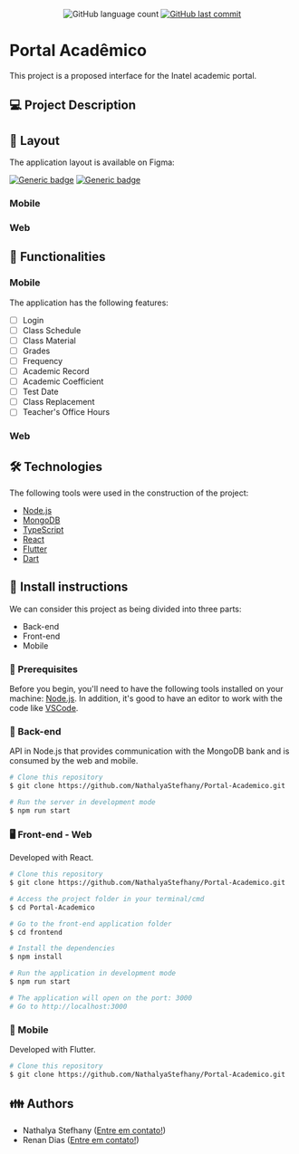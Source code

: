 <p align="center"> 
  <img alt="GitHub language count" src="https://img.shields.io/github/languages/count/NathalyaStefhany/Portal-Academico?color=%2304D361">
 
  <a href="https://github.comNathalyaStefhany/Portal-Academico/commits/master">
    <img alt="GitHub last commit" src="https://img.shields.io/github/last-commit/NathalyaStefhany/Portal-Academico">
  </a> 
</p>

# Portal Acadêmico
This project is a proposed interface for the Inatel academic portal.

## 💻 Project Description

## 🎨 Layout
The application layout is available on Figma:

[![Generic badge](https://img.shields.io/badge/Mobile-Figma-blue.svg)](https://www.figma.com/file/FYdgvV8ZyrKSO97gk1YSsK/Portal-Acad%C3%AAmico-Mobile?node-id=0%3A1)
[![Generic badge](https://img.shields.io/badge/Web-Figma-blue.svg)](https://www.figma.com/file/Mq2Y7fAF6gTGm7shjpLZvT/Portal-Acad%C3%AAmico?node-id=166%3A335)

### Mobile

### Web

## 🎯 Functionalities

### Mobile
The application has the following features:
- [ ] Login
- [ ] Class Schedule
- [ ] Class Material
- [ ] Grades
- [ ] Frequency
- [ ] Academic Record
- [ ] Academic Coefficient
- [ ] Test Date
- [ ] Class Replacement
- [ ] Teacher's Office Hours

### Web

## 🛠 Technologies
The following tools were used in the construction of the project:
- [Node.js](https://nodejs.org/)
- [MongoDB](https://www.mongodb.com/)
- [TypeScript](https://www.typescriptlang.org/)
- [React](https://reactjs.org/)
- [Flutter](https://flutter.dev/)
- [Dart](https://dart.dev/)

## 🚀 Install instructions
We can consider this project as being divided into three parts:
- Back-end
- Front-end
- Mobile

### 📝 Prerequisites
Before you begin, you'll need to have the following tools installed on your machine: [Node.js](https://nodejs.org/). In addition, it's good to have an editor to work with the code like [VSCode](https://code.visualstudio.com/).

### 🎲 Back-end
API in Node.js that provides communication with the MongoDB bank and is consumed by the web and mobile.

```sh
# Clone this repository
$ git clone https://github.com/NathalyaStefhany/Portal-Academico.git

# Run the server in development mode
$ npm run start
```

### 🖥️ Front-end - Web
Developed with React.

```sh
# Clone this repository
$ git clone https://github.com/NathalyaStefhany/Portal-Academico.git

# Access the project folder in your terminal/cmd
$ cd Portal-Academico

# Go to the front-end application folder
$ cd frontend

# Install the dependencies
$ npm install

# Run the application in development mode
$ npm run start

# The application will open on the port: 3000
# Go to http://localhost:3000
```

### 📱 Mobile
Developed with Flutter.

```sh
# Clone this repository
$ git clone https://github.com/NathalyaStefhany/Portal-Academico.git
```

## 👪 Authors
- Nathalya Stefhany ([Entre em contato!](https://www.linkedin.com/in/nathalya-stefhany-pereira/))
- Renan Dias ([Entre em contato!](https://www.linkedin.com/in/renan-dias-faria-54a599190/))
